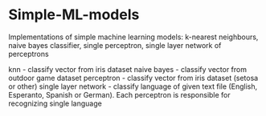 # Simple-ML-models
Implementations of simple machine learning models: k-nearest neighbours, naive bayes classifier, single perceptron, 
single layer network of perceptrons

knn - classify vector from iris dataset
naive bayes - classify vector from outdoor game dataset
perceptron - classify vector from iris dataset (setosa or other)
single layer network - classify language of given text file (English, Esperanto, Spanish or German). Each perceptron is responsible for recognizing single language
